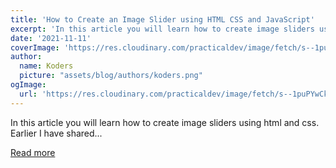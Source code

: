 ```yaml
---
title: 'How to Create an Image Slider using HTML CSS and JavaScript'
excerpt: 'In this article you will learn how to create image sliders using html and css. Earlier I have shared...'
date: '2021-11-11'
coverImage: 'https://res.cloudinary.com/practicaldev/image/fetch/s--1puPYwCk--/c_imagga_scale,f_auto,fl_progressive,h_420,q_auto,w_1000/https://dev-to-uploads.s3.amazonaws.com/uploads/articles/3iivt4v5fcfdfeoaopoc.jpg'
author:
  name: Koders
  picture: "assets/blog/authors/koders.png"
ogImage:
  url: 'https://res.cloudinary.com/practicaldev/image/fetch/s--1puPYwCk--/c_imagga_scale,f_auto,fl_progressive,h_420,q_auto,w_1000/https://dev-to-uploads.s3.amazonaws.com/uploads/articles/3iivt4v5fcfdfeoaopoc.jpg'
---
```


In this article you will learn how to create image sliders using html and css. Earlier I have shared...

[Read more](https://dev.to/shantanu_jana/how-to-create-an-image-slider-using-html-css-and-javascript-mo0)
